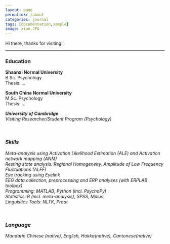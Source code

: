 ```yaml
---
layout: page
permalink: /about
categories: journal
tags: [documentation,sample]
image: xian.JPG
---
```


Hi there, thanks for visiting!

---
### Education

<b> Shaanxi Normal University </b><br />
B.Sc. Psychology <br>
Thesis: <i> ... </i> 


<b> South China Normal University </b><br />
M.Sc. Psychology  <br>
Thesis: <i>...<i>


<b> University of Cambridge </b><br />
Visiting Researcher/Student Program (Psychology) 

<br>

### Skills

Meta-analysis using Activation Likelihood Estimation (ALE) and Activation network mapping (ANM) <br>
Resting state analysis: Regional Homogeneity, Amplitude of Low Frequency Fluctuations (ALFF) <br>
Eye tracking using Eyelink <br>
EEG data collection, preprocessing and ERP analyses (with ERPLAB toolbox)<br>
Programming: MATLAB, Python (incl. PsychoPy) <br>
Statistics: R (incl. meta-analysis), SPSS, Mplus <br>
Linguistics Tools: NLTK, Praat <br>

<br>

### Language

Mandarin Chinese (native), English, Hakka(native), Cantonese(native)

 <br>
 